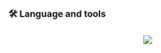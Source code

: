 <!-- Hey there 👋 -->

<!--
**Cuerry/Cuerry** is a ✨ _special_ ✨ repository because its `README.md` (this file) appears on your GitHub profile.

Here are some ideas to get you started:

- 🔭 I’m currently working on ...
- 🌱 I’m currently learning ...
- 👯 I’m looking to collaborate on ...
- 🤔 I’m looking for help with ...
- 💬 Ask me about ...
- 📫 How to reach me: ...
- 😄 Pronouns: ...
- ⚡ Fun fact: ...
-->
<!--

<div align="center">
  <img height="150" src="https://camo.githubusercontent.com/76ca4aa1d537d81aba3f70b8f355718cb173b92a48236f0def65c02c7cd904e7/68747470733a2f2f6d65646961322e67697068792e636f6d2f6d656469612f4144443477365867714c424a6f685164424b2f67697068792e6769663f6369643d656366303565343739637634706c32783261343369776c6f64396870387a77666c307033636e68687a717161317932752665703d76315f676966735f72656c61746564267269643d67697068792e6769662663743d67"  />
</div>

###

<div align="center">
  <img src="https://visitor-badge.laobi.icu/badge?page_id=Cuerry.Cuerry&right_color=slateblue"  />
</div>

###

<h3 align="left">👩‍💻  About Me</h3>

###

<h4 align="left">I'm Cuerry.<br><br>- 🔭 I work as a penguin.<br>-⚡ In my free time, I code.</h4>
-->
###

<h3 align="left">🛠 Language and tools</h3>

###

<div align="left">
  <p align="center">
  <a href="https://skillicons.dev">
    <img src="https://skillicons.dev/icons?i=c,cpp,cs,css,html,react,js,java,php,mysql,py,kotlin,arduino,fastapi,gcp,npm,nodejs,ps,terraform,postgres,blender,unity,androidstudio,clion,idea,eclipse,sublime,vscode,visualstudio,github,git,gitlab,apple,windows,linux,ubuntu,arch" />
  </a>
</p>
</div>

###
<!--
<h3 align="left">🔥   My Stats :</h3>

###

<div align="left">
  <img src="https://github-readme-stats.vercel.app/api?username=Cuerry&hide_title=false&hide_rank=false&show_icons=true&include_all_commits=true&count_private=false&disable_animations=false&theme=dark&locale=en&hide_border=false&order=1" height="165" alt="stats graph"  />
  <img src="https://github-readme-streak-stats.herokuapp.com/?user=Cuerry&theme=dark&hide_border=false" height="165" />
 <!-- <img src="https://github-readme-stats.vercel.app/api/top-langs?username=Cuerry&locale=en&hide_title=false&layout=compact&card_width=320&langs_count=5&theme=dark&hide_border=false&order=2" height="130" alt="languages graph"  />

</div>
-->

###
